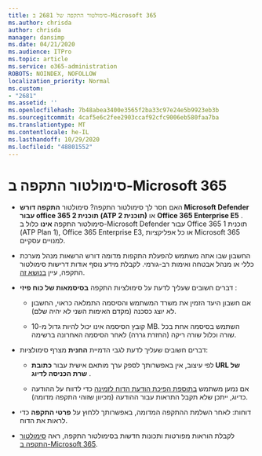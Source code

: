 ```yaml
---
title: סימולטור התקפה של 2681 ב-Microsoft 365
ms.author: chrisda
author: chrisda
manager: dansimp
ms.date: 04/21/2020
ms.audience: ITPro
ms.topic: article
ms.service: o365-administration
ROBOTS: NOINDEX, NOFOLLOW
localization_priority: Normal
ms.custom:
- "2681"
ms.assetid: ''
ms.openlocfilehash: 7b48abea3400e3565f2ba33c97e24e5b9923eb3b
ms.sourcegitcommit: 4caf5e6c2fee2903ccaf92cfc9006eb580faa7ba
ms.translationtype: MT
ms.contentlocale: he-IL
ms.lasthandoff: 10/29/2020
ms.locfileid: "48801552"
---
```

# <a name="attack-simulator-in-microsoft-365"></a>סימולטור התקפה ב-Microsoft 365

- האם חסר לך סימולטור התקפה? סימולטור **התקפה דורש Microsoft Defender עבור office 365 תוכנית 2 (ATP תוכנית 2)** או **Office 365 Enterprise E5** . סימולטור התקפה **אינו** כלול ב-Microsoft Defender עבור Office 365 תוכנית 1 (ATP Plan 1), Office 365 Enterprise E3, או כל אפליקציות Microsoft 365 למנויים עסקיים.

- החשבון שבו אתה משתמש להפעלת התקפות מדומה דורש הרשאות מנהל מערכת כללי או מנהל אבטחה ואימות רב-גורמי. לקבלת מידע נוסף אודות דרישות סימולטור התקפה, עיין [בנושא זה](https://docs.microsoft.com/microsoft-365/security/office-365-security/attack-simulator).

- דברים חשובים שעליך לדעת על סימולציות התקפה **בסיסמאות של כוח פיזי** :

  - אם חשבון היעד הזמין את משרד המשתמש והסיסמה התמלאה כראוי, החשבון לא יוצג כסכנה (מקדם האימות השני לא יהיה שלם).

  - קובץ הסיסמה אינו יכול להיות גדול מ-10 MB. השתמש בסיסמה אחת בכל שורה וכלול שורה ריקה (החזרת גררה) לאחר הסיסמה האחרונה ברשימה.

- דברים חשובים שעליך לדעת לגבי הדמיית **החנית** מצרף סימולציות:

  - לפי עיצוב, אין באפשרותך לספק ערך מותאם אישית עבור **כתובת URL של שרת הכניסה לדיוג** .

  - אם נמען משתמש [בתוספת הפיכת הודעת הדוח לזמינה](https://docs.microsoft.com/microsoft-365/security/office-365-security/enable-the-report-message-add-in) כדי לדווח על ההודעה כדיוג, ייתכן שלא תקבל התראות עבור ההודעה (מכיוון שזוהי התקפה מדומה).

- דוחות: לאחר השלמת ההתקפה המדומה, באפשרותך ללחוץ על **פרטי התקפה** כדי לראות את הדוח.

- לקבלת הוראות מפורטות ותכונות חדשות בסימולטור התקפה, ראה [סימולטור התקפה ב-Microsoft 365](https://docs.microsoft.com/microsoft-365/security/office-365-security/attack-simulator).
